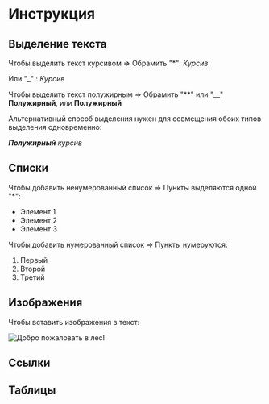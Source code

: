 # Инструкция

## Выделение текста
Чтобы выделить текст курсивом => Обрамить "*": *Курсив*

Или "_" :  _Курсив_

Чтобы выделить текст полужирным => Обрамить "**" или "__"
**Полужирный**, или __Полужирный__

Альтернативный способ выделения нужен для совмещения обоих типов выделения одновременно:

*__Полужирный__ курсив*
## Списки

Чтобы добавить ненумерованный список => Пункты выделяются одной "*":
* Элемент 1
* Элемент 2
* Элемент 3

Чтобы добавить нумерованный список => Пункты нумеруются:
1. Первый
2. Второй
3. Третий


## Изображения

Чтобы вставить изображения в текст:

![Добро пожаловать в лес!](Path.jpg)

## Ссылки

## Таблицы